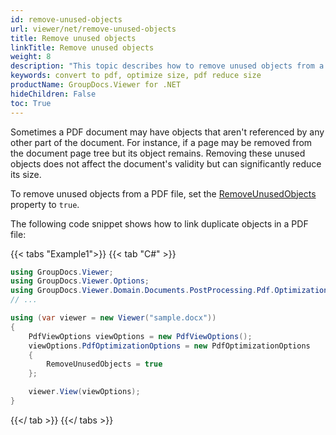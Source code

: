 ```yaml
---
id: remove-unused-objects
url: viewer/net/remove-unused-objects
title: Remove unused objects
linkTitle: Remove unused objects
weight: 8
description: "This topic describes how to remove unused objects from a PDF file using the GroupDocs.Viewer .NET API (C#)."
keywords: convert to pdf, optimize size, pdf reduce size
productName: GroupDocs.Viewer for .NET
hideChildren: False
toc: True
---
```

Sometimes a PDF document may have objects that aren't referenced by any other part of the document. For instance, if a page may be removed from the document page tree but its object remains. Removing these unused objects does not affect the document's validity but can significantly reduce its size.

To remove unused objects from a PDF file, set the [RemoveUnusedObjects](https://reference.groupdocs.com/viewer/net/groupdocs.viewer.options/pdfoptimizationoptions/removeunusedobjects/) property to `true`.

The following code snippet shows how to link duplicate objects in a PDF file:

{{< tabs "Example1">}}
{{< tab "C#" >}}
```csharp
using GroupDocs.Viewer;
using GroupDocs.Viewer.Options;
using GroupDocs.Viewer.Domain.Documents.PostProcessing.Pdf.Optimization;
// ...

using (var viewer = new Viewer("sample.docx"))
{
    PdfViewOptions viewOptions = new PdfViewOptions();
    viewOptions.PdfOptimizationOptions = new PdfOptimizationOptions 
    {
        RemoveUnusedObjects = true
    };

    viewer.View(viewOptions);
}
```
{{</ tab >}}
{{</ tabs >}}


